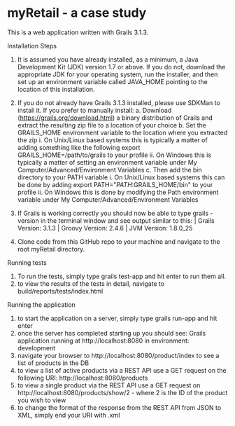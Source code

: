 # myRetail - a case study

This is a web application written with Grails 3.1.3.

Installation Steps

1. It is assumed you have already installed, as a minimum, a Java Development Kit (JDK) version 1.7 or above.  If you do not, download the appropriate JDK for your operating system, run the installer, and then set up an environment variable called JAVA_HOME pointing to the location of this installation.

2. If you do not already have Grails 3.1.3 installed, please use SDKMan to install it.  If you prefer to manually install:       a. Download (https://grails.org/download.html) a binary distribution of Grails and extract the resulting zip file to a location of your choice
    b. Set the GRAILS_HOME environment variable to the location where you extracted the zip
      i. On Unix/Linux based systems this is typically a matter of adding something like the following export GRAILS_HOME=/path/to/grails to your profile
      ii. On Windows this is typically a matter of setting an environment variable under My Computer/Advanced/Environment Variables
    c. Then add the bin directory to your PATH variable
      i. On Unix/Linux based systems this can be done by adding export PATH="$PATH:$GRAILS_HOME/bin" to your profile
      ii. On Windows this is done by modifying the Path environment variable under My Computer/Advanced/Environment Variables

3. If Grails is working correctly you should now be able to type grails -version in the terminal window and see output similar to this: | Grails Version: 3.1.3 | Groovy Version: 2.4.6 | JVM Version: 1.8.0_25

4. Clone code from this GitHub repo to your machine and navigate to the root myRetail directory.

Running tests

1. To run the tests, simply type grails test-app and hit enter to run them all.
2. to view the results of the tests in detail, navigate to build/reports/tests/index.html

Running the application

1. to start the application on a server, simply type grails run-app and hit enter
2. once the server has completed starting up you should see: Grails application running at http://localhost:8080 in environment: development
3. navigate your browser to http://localhost:8080/product/index to see a list of products in the DB
4. to view a list of active products via a REST API use a GET request on the following URI: http://localhost:8080/products
5. to view a single product via the REST API use a GET request on http://localhost:8080/products/show/2 - where 2 is the ID of the product you wish to view
6. to change the format of the response from the REST API from JSON to XML, simply end your URI with .xml
